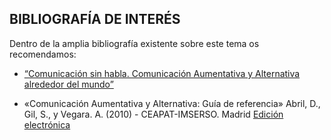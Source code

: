 ## BIBLIOGRAFÍA DE INTERÉS

Dentro de la amplia bibliografía existente sobre este tema os recomendamos:

 - [“Comunicación sin habla. Comunicación Aumentativa y Alternativa alrededor del mundo”](https://arasaac.org/materials/es/1552)

- «Comunicación Aumentativa y Alternativa: Guía de referencia»  Abril, D., Gil, S., y Vegara. A. (2010) - CEAPAT-IMSERSO. Madrid [Edición electrónica](http://www.ceapat.es/InterPresent2/groups/imserso/documents/binario/comunicacinaumentativayalterna.pdf)

<!--stackedit_data:
eyJoaXN0b3J5IjpbLTEzODM4NzMwNjUsLTcwNTY4Mjk3NywtMT
gxNzA4OTkyNSw5NzYxNTM4MzFdfQ==
-->